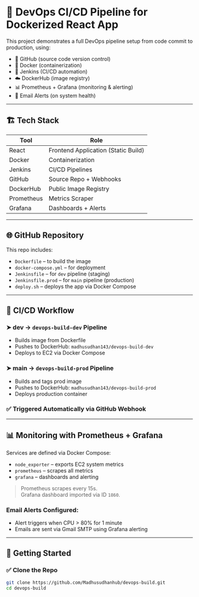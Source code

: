 # 🚀 DevOps CI/CD Pipeline for Dockerized React App

This project demonstrates a full DevOps pipeline setup from code commit to production, using:

- 🐙 GitHub (source code version control)
- 🐳 Docker (containerization)
- 🧪 Jenkins (CI/CD automation)
- ☁️ DockerHub (image registry)
- 📊 Prometheus + Grafana (monitoring & alerting)
- 🔔 Email Alerts (on system health)

---

## 🏗️ Tech Stack

| Tool         | Role                                 |
|--------------|--------------------------------------|
| React        | Frontend Application (Static Build)  |
| Docker       | Containerization                     |
| Jenkins      | CI/CD Pipelines                      |
| GitHub       | Source Repo + Webhooks               |
| DockerHub    | Public Image Registry                |
| Prometheus   | Metrics Scraper                      |
| Grafana      | Dashboards + Alerts                  |

---

## 🌐 GitHub Repository

This repo includes:

- `Dockerfile` – to build the image  
- `docker-compose.yml` – for deployment  
- `Jenkinsfile` – for `dev` pipeline (staging)  
- `Jenkinsfile.prod` – for `main` pipeline (production)  
- `deploy.sh` – deploys the app via Docker Compose

---

## 🔁 CI/CD Workflow

### ➤ dev → `devops-build-dev` Pipeline

- Builds image from Dockerfile
- Pushes to DockerHub: `madhusudhan143/devops-build-dev`
- Deploys to EC2 via Docker Compose

### ➤ main → `devops-build-prod` Pipeline

- Builds and tags prod image
- Pushes to DockerHub: `madhusudhan143/devops-build-prod`
- Deploys production container

### ✅ Triggered Automatically via GitHub Webhook

---

## 📊 Monitoring with Prometheus + Grafana

Services are defined via Docker Compose:

- `node_exporter` – exports EC2 system metrics
- `prometheus` – scrapes all metrics
- `grafana` – dashboards and alerting

> Prometheus scrapes every 15s.  
> Grafana dashboard imported via ID `1860`.

### Email Alerts Configured:
- Alert triggers when CPU > 80% for 1 minute
- Emails are sent via Gmail SMTP using Grafana alerting

---

## 🚀 Getting Started

### ✅ Clone the Repo

```bash
git clone https://github.com/Madhusudhanhub/devops-build.git
cd devops-build

